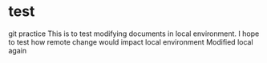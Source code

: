 # test
git practice
This is to test modifying documents in local environment.
I hope to test how remote change would impact local environment
Modified local again
